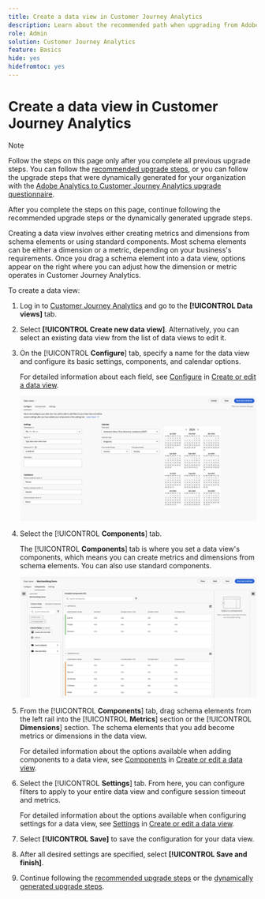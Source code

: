 ```yaml
---
title: Create a data view in Customer Journey Analytics
description: Learn about the recommended path when upgrading from Adobe Analytics to Customer Journey Analytics
role: Admin
solution: Customer Journey Analytics
feature: Basics
hide: yes
hidefromtoc: yes
---
```

# Create a data view in Customer Journey Analytics

>[!NOTE]
> 
>Follow the steps on this page only after you complete all previous upgrade steps. You can follow the [recommended upgrade steps](/help/getting-started/cja-upgrade/cja-upgrade-recommendations.md#recommended-upgrade-steps-for-most-organizations), or you can follow the upgrade steps that were dynamically generated for your organization with the [Adobe Analytics to Customer Journey Analytics upgrade questionnaire](https://gigazelle.github.io/cja-ttv/). 
>
>After you complete the steps on this page, continue following the recommended upgrade steps or the dynamically generated upgrade steps. 

<!-- Should we single source this instead of duplicate it? The following steps were copied from: /help/data-views/create-dataview.md -->

Creating a data view involves either creating metrics and dimensions from schema elements or using standard components. Most schema elements can be either a dimension or a metric, depending on your business's requirements. Once you drag a schema element into a data view, options appear on the right where you can adjust how the dimension or metric operates in Customer Journey Analytics.

To create a data view:

1. Log in to [Customer Journey Analytics](https://analytics.adobe.com) and go to the **[!UICONTROL Data views]** tab.

1. Select **[!UICONTROL Create new data view]**. Alternatively, you can select an existing data view from the list of data views to edit it.

1. On the [!UICONTROL **Configure**] tab, specify a name for the data view and configure its basic settings, components, and calendar options. 

   For detailed information about each field, see [Configure](/help/data-views/create-dataview.md#configure) in [Create or edit a data view](/help/data-views/create-dataview.md).

   ![Configure data view](assets/dataview-configure.png)

1. Select the [!UICONTROL **Components**] tab. 

   The [!UICONTROL **Components**] tab is where you set a data view's components, which means you can create metrics and dimensions from schema elements. You can also use standard components.

   ![Components tab](assets/dataview-components.png)

1. From the [!UICONTROL **Components**] tab, drag schema elements from the left rail into the [!UICONTROL **Metrics**] section or the [!UICONTROL **Dimensions**] section. The schema elements that you add become metrics or dimensions in the data view. 

   For detailed information about the options available when adding components to a data view, see [Components](/help/data-views/create-dataview.md#components) in [Create or edit a data view](/help/data-views/create-dataview.md).

1. Select the [!UICONTROL **Settings**] tab. From here, you can configure filters to apply to your entire data view and configure session timeout and metrics.

   For detailed information about the options available when configuring settings for a data view, see [Settings](/help/data-views/create-dataview.md#settings) in [Create or edit a data view](/help/data-views/create-dataview.md).

1. Select **[!UICONTROL Save]** to save the configuration for your data view.

1. After all desired settings are specified, select **[!UICONTROL Save and finish]**.

1. Continue following the [recommended upgrade steps](/help/getting-started/cja-upgrade/cja-upgrade-recommendations.md#recommended-upgrade-steps-for-most-organizations) or the [dynamically generated upgrade steps](https://gigazelle.github.io/cja-ttv/). 

